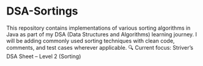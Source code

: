 # DSA-Sortings
This repository contains implementations of various sorting algorithms in Java as part of my DSA (Data Structures and Algorithms) learning journey.  I will be adding commonly used sorting techniques with clean code, comments, and test cases wherever applicable.  🔍 Current focus: Striver’s DSA Sheet – Level 2 (Sorting)
